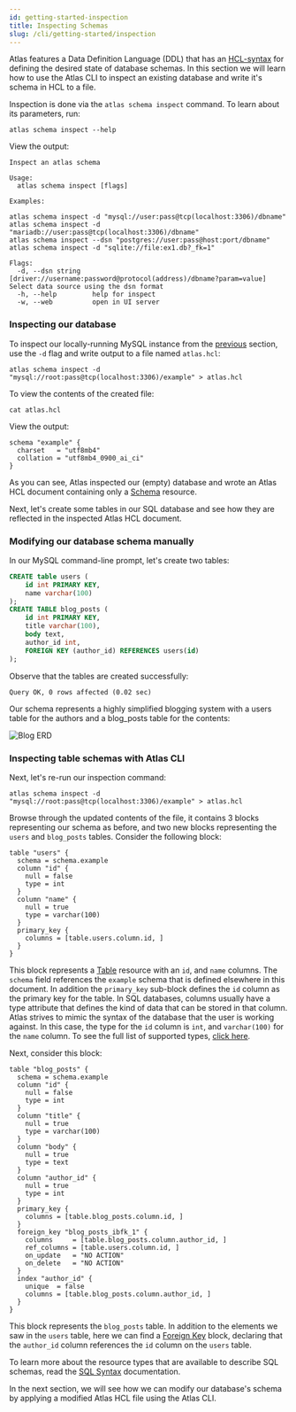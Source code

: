 ```yaml
---
id: getting-started-inspection
title: Inspecting Schemas
slug: /cli/getting-started/inspection
---
```


Atlas features a Data Definition Language (DDL) that has an [HCL-syntax](https://github.com/hashicorp/hcl)
for defining the desired state of database schemas. In this section we will learn how to use the Atlas
CLI to inspect an existing database and write it's schema in HCL to a file. 

Inspection is done via the `atlas schema inspect` command. To learn about its parameters, run:
```shell
atlas schema inspect --help
```
View the output:
```text
Inspect an atlas schema

Usage:
  atlas schema inspect [flags]

Examples:

atlas schema inspect -d "mysql://user:pass@tcp(localhost:3306)/dbname"
atlas schema inspect -d "mariadb://user:pass@tcp(localhost:3306)/dbname"
atlas schema inspect --dsn "postgres://user:pass@host:port/dbname"
atlas schema inspect -d "sqlite://file:ex1.db?_fk=1"

Flags:
  -d, --dsn string   [driver://username:password@protocol(address)/dbname?param=value] Select data source using the dsn format
  -h, --help         help for inspect
  -w, --web          open in UI server
```

### Inspecting our database

To inspect our locally-running MySQL instance from the [previous](01-introduction.mdx) section,
use the `-d` flag and write output to a file named `atlas.hcl`:
```shell
atlas schema inspect -d "mysql://root:pass@tcp(localhost:3306)/example" > atlas.hcl
```
To view the contents of the created file:
```shell
cat atlas.hcl
```
View the output:
```hcl
schema "example" {
  charset   = "utf8mb4"
  collation = "utf8mb4_0900_ai_ci"
}
```
As you can see, Atlas inspected our (empty) database and wrote an Atlas HCL document 
containing only a [Schema](../ddl/sql.md#schema) resource.

Next, let's create some tables in our SQL database and see how they are reflected
in the inspected Atlas HCL document. 

### Modifying our database schema manually

In our MySQL command-line prompt, let's create two tables:
```sql
CREATE table users (
    id int PRIMARY KEY,
    name varchar(100)
);
CREATE TABLE blog_posts (
    id int PRIMARY KEY,
    title varchar(100),
    body text,
    author_id int,
    FOREIGN KEY (author_id) REFERENCES users(id)
);
```
Observe that the tables are created successfully:
```text
Query OK, 0 rows affected (0.02 sec)
```
Our schema represents a highly simplified blogging system with a users
table for the authors and a blog_posts table for the contents:

![Blog ERD](https://atlasgo.io/uploads/images/blog-erd.png)

### Inspecting table schemas with Atlas CLI

Next, let's re-run our inspection command:
```shell
atlas schema inspect -d "mysql://root:pass@tcp(localhost:3306)/example" > atlas.hcl
```
Browse through the updated contents of the file, it contains 3 blocks representing
our schema as before, and two new blocks representing the `users` and `blog_posts` tables.
Consider the following block:
```hcl
table "users" {
  schema = schema.example
  column "id" {
    null = false
    type = int
  }
  column "name" {
    null = true
    type = varchar(100)
  }
  primary_key {
    columns = [table.users.column.id, ]
  }
}
```
This block represents a [Table](../ddl/sql.md#table) resource with an `id`, and `name`
columns. The `schema` field references the `example` schema that is defined elsewhere
in this document. In addition the `primary_key` sub-block defines the `id` column as 
the primary key for the table. In SQL databases, columns usually have a type attribute
that defines the kind of data that can be stored in that column. Atlas strives to 
mimic the syntax of the database that the user is working against. In this case, the
type for the `id` column is `int`, and `varchar(100)` for the `name` column. To
see the full list of supported types, [click here](../ddl/sql_types.md).


Next, consider this block:
```hcl
table "blog_posts" {
  schema = schema.example
  column "id" {
    null = false
    type = int
  }
  column "title" {
    null = true
    type = varchar(100)
  }
  column "body" {
    null = true
    type = text
  }
  column "author_id" {
    null = true
    type = int
  }
  primary_key {
    columns = [table.blog_posts.column.id, ]
  }
  foreign_key "blog_posts_ibfk_1" {
    columns     = [table.blog_posts.column.author_id, ]
    ref_columns = [table.users.column.id, ]
    on_update   = "NO ACTION"
    on_delete   = "NO ACTION"
  }
  index "author_id" {
    unique  = false
    columns = [table.blog_posts.column.author_id, ]
  }
}
```
This block represents the `blog_posts` table. In addition to the elements
we saw in the `users` table, here we can find a [Foreign Key](../ddl/sql.md#foreign-key)
block, declaring that the `author_id` column references the `id` column on the
`users` table.

To learn more about the resource types that are available to describe SQL schemas,
read the [SQL Syntax](../ddl/sql.md) documentation.

In the next section, we will see how we can modify our database's schema by 
applying a modified Atlas HCL file using the Atlas CLI.
